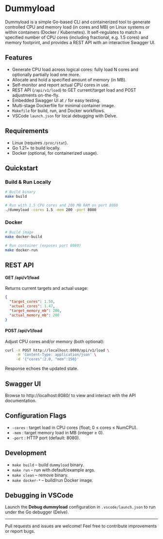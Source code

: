 # Dummyload

Dummyload is a simple Go-based CLI and containerized tool to generate controlled CPU and memory load (in cores and MB) on Linux systems or within containers (Docker / Kubernetes). It self-regulates to match a specified number of CPU cores (including fractional, e.g. 1.5 cores) and memory footprint, and provides a REST API with an interactive Swagger UI.

## Features
- Generate CPU load across logical cores: fully load N cores and optionally partially load one more.
- Allocate and hold a specified amount of memory (in MB).
- Self-monitor and report actual CPU cores in use.
- REST API (`/api/v1/load`) to GET current/target load and POST adjustments on-the-fly.
- Embedded Swagger UI at `/` for easy testing.
- Multi-stage Dockerfile for minimal container image.
- `Makefile` for build, run, and Docker workflows.
- VSCode `launch.json` for local debugging with Delve.

## Requirements
- Linux (requires `/proc/stat`).
- Go 1.21+ to build locally.
- Docker (optional, for containerized usage).

## Quickstart

### Build & Run Locally
```bash
# Build binary
make build

# Run with 1.5 CPU cores and 200 MB RAM on port 8080
./dummyload -cores 1.5 -mem 200 -port 8080
```

### Docker
```bash
# Build image
make docker-build

# Run container (exposes port 8080)
make docker-run
```

## REST API

#### GET /api/v1/load
Returns current targets and actual usage:
```json
{
  "target_cores": 1.50,
  "actual_cores": 1.47,
  "target_memory_mb": 200,
  "actual_memory_mb": 200
}
```

#### POST /api/v1/load
Adjust CPU cores and/or memory (both optional):
```bash
curl -X POST http://localhost:8080/api/v1/load \
     -H 'Content-Type: application/json' \
     -d '{"cores":2.0, "mem":150}'
```

Response echoes the updated state.

## Swagger UI

Browse to http://localhost:8080/ to view and interact with the API documentation.

## Configuration Flags
- `-cores` : target load in CPU cores (float; 0 ≤ cores ≤ NumCPU).
- `-mem`   : target memory load in MB (integer ≥ 0).
- `-port`  : HTTP port (default: 8080).

## Development
- `make build`     – build `dummyload` binary.
- `make run`       – run with default/example args.
- `make clean`     – remove binary.
- `make docker-*`  – build/run Docker image.

## Debugging in VSCode

Launch the **Debug dummyload** configuration in `.vscode/launch.json` to run under the Go debugger (Delve).

---

Pull requests and issues are welcome! Feel free to contribute improvements or report bugs.